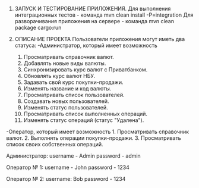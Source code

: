 1. ЗАПУСК И ТЕСТИРОВАНИЕ ПРИЛОЖЕНИЯ.
Для выполнения интеграционных тестов - команда mvn clean install -P=integration
Для разворачивания приложения на сервере - команда mvn clean package cargo:run

2. ОПИСАНИЕ ПРОЕКТА
Пользователи приложения могут иметь два статуса:
-Администратор, который имеет возможность
    1. Просматривать справочник валют.
    2. Добавлять новые виды валюты.
    3. Синхронизировать курс валют с Приватбанком.
    4. Обновлять курс валют НБУ.
    5. Задавать свой курс покупки-продажи.
    6. Изменять название и код валюты.
    7. Просматривать список пользователей.
    8. Создавать новых пользователей.
    9. Изменять статус пользователей.
    10. Просматривать список выполненных операций.
    11. Изменять статус операций (статус "Удалена").

-Оператор, который имеет возможность
    1. Просматривать справочник валют.
    2. Выполнять операции покупки-продажи.
    3. Просматривать список своих собственных операций.
    

Администратор:
username - Admin
password - admin

Оператор № 1:
username - John
password - 1234

Оператор № 2:
username: Bob
password - 1234